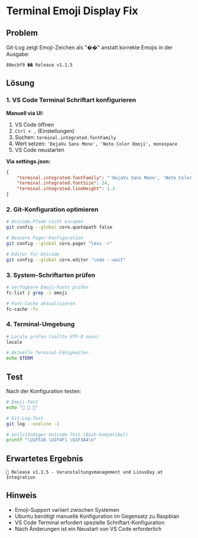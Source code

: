 # Terminal Emoji Display Fix

## Problem
Git-Log zeigt Emoji-Zeichen als "��" anstatt korrekte Emojis in der Ausgabe:
```
88ecbf9 �� Release v1.1.5
```

## Lösung

### 1. VS Code Terminal Schriftart konfigurieren
**Manuell via UI:**
1. VS Code öffnen
2. `Ctrl + ,` (Einstellungen)
3. Suchen: `terminal.integrated.fontFamily`
4. Wert setzen: `'DejaVu Sans Mono', 'Noto Color Emoji', monospace`
5. VS Code neustarten

**Via settings.json:**
```json
{
    "terminal.integrated.fontFamily": "'DejaVu Sans Mono', 'Noto Color Emoji', monospace",
    "terminal.integrated.fontSize": 14,
    "terminal.integrated.lineHeight": 1.2
}
```

### 2. Git-Konfiguration optimieren
```bash
# Unicode-Pfade nicht escapen
git config --global core.quotepath false

# Bessere Pager-Konfiguration
git config --global core.pager "less -r"

# Editor für Unicode
git config --global core.editor "code --wait"
```

### 3. System-Schriftarten prüfen
```bash
# Verfügbare Emoji-Fonts prüfen
fc-list | grep -i emoji

# Font-Cache aktualisieren
fc-cache -fv
```

### 4. Terminal-Umgebung
```bash
# Locale prüfen (sollte UTF-8 sein)
locale

# Aktuelle Terminal-Fähigkeiten
echo $TERM
```

## Test
Nach der Konfiguration testen:
```bash
# Emoji-Test
echo "🔖 📱 🎤"

# Git-Log-Test
git log --oneline -2

# Vollständiger Unicode-Test (Bash-kompatibel)
printf "\U1F516 \U1F4F1 \U1F3A4\n"
```

## Erwartetes Ergebnis
```
🔖 Release v1.1.5 - Veranstaltungsmanagement und LinuxDay.at Integration
```

## Hinweis
- Emoji-Support variiert zwischen Systemen
- Ubuntu benötigt manuelle Konfiguration im Gegensatz zu Raspbian
- VS Code Terminal erfordert spezielle Schriftart-Konfiguration
- Nach Änderungen ist ein Neustart von VS Code erforderlich